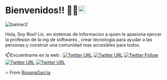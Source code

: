 
# Bienvenidos!! 👋🏾<img src="https://github.com/TheDudeThatCode/TheDudeThatCode/blob/master/Assets/Earth.gif" width="24px">
 
 ![banner2](https://user-images.githubusercontent.com/14293128/90842229-244cb480-e335-11ea-8dc3-ea54b1b7ec4a.png)

Hola, Soy Roxi! 
Lic. en sistemas de Informacion a quien le apasiona ejercer la profesion de la ing de softwares , crear tecnología para ayudar a las personas y construir una comunidad mas accesibles para todos. 

📫Encuéntrame en la web :
[![Twitter URL](https://img.shields.io/twitter/url?label=email&logo=gmail&style=social&url=http%3A%2F%2Fmailto%3Acontact.ismailhabibi%40gmail.com)](mailto:contact.leyra627@gmail.com)
[![Twitter URL](https://img.shields.io/twitter/url?label=LinkedIn&logo=linkedin&style=social&url=https%3A%2F%2Fwww.linkedin.com%2Fin%2Fismailhabibi)](https://linkedin.com/in/roxanaegarcia)
[![Twitter Follow](https://img.shields.io/twitter/follow/ismlhbb?style=social)](https://www.instagram.com/leyra627)
[![Twitter URL](https://img.shields.io/twitter/url?label=Facebook&logo=Facebook&style=social&url=https%3A%2F%2Ffacebook.com%2Fismlhbb)](http://facebook.com/LeyraReg)
[![Twitter URL](https://img.shields.io/twitter/url?label=Instagram&logo=Instagram&style=social&url=https%3A%2F%2Finstagram.com%2Fismlhbb)](https://twitter.com/leyra627)



⭐️ From [RoxanaGarcia](https://github.com/RoxanaGarcia)
